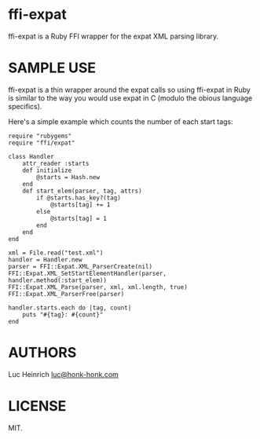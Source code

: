 ffi-expat
=========

ffi-expat is a Ruby FFI wrapper for the expat XML parsing library.

SAMPLE USE
==========

ffi-expat is a thin wrapper around the expat calls so using ffi-expat in Ruby is
similar to the way you would use expat in C (modulo the obious language 
specifics).

Here's a simple example which counts the number of each start tags:

	require "rubygems"
	require "ffi/expat"

	class Handler
		attr_reader :starts
	    def initialize
	        @starts = Hash.new
	    end
	    def start_elem(parser, tag, attrs)
	        if @starts.has_key?(tag)
	            @starts[tag] += 1
	        else
	            @starts[tag] = 1
	        end
	    end
	end

	xml = File.read("test.xml")
	handler = Handler.new
	parser = FFI::Expat.XML_ParserCreate(nil)
	FFI::Expat.XML_SetStartElementHandler(parser, handler.method(:start_elem))
	FFI::Expat.XML_Parse(parser, xml, xml.length, true)
	FFI::Expat.XML_ParserFree(parser)
	
	handler.starts.each do |tag, count|
		puts "#{tag}: #{count}"
	end

AUTHORS 
==============

Luc Heinrich <luc@honk-honk.com>

LICENSE
==============

MIT.